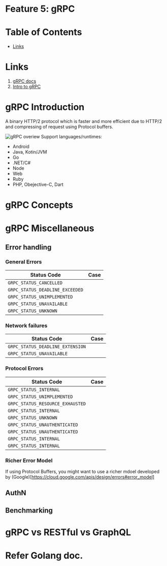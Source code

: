 
# Feature 5: gRPC

# Table of Contents

- [Links](#links)



# Links

1. [gRPC docs](https://grpc.io/docs/)
2. [Intro to gRPC](https://www.youtube.com/watch?v=QyxCX2GYHxk)


# gRPC Introduction

A binary HTTP/2 protocol which is faster and more efficient due to HTTP/2 and compressing of request using Protocol buffers.

![gRPC overiew](https://grpc.io/img/landing-2.svg)
Support languages/runtimes:
- Android
- Java, Kotin/JVM
- Go
- .NET/C#
- Node
- Web
- Ruby
- PHP, Obejective-C, Dart

# gRPC Concepts

# gRPC Miscellaneous

## Error handling


### General Errors

|Status Code|Case|
|--|--|
|`GRPC_STATUS_CANCELLED`||
|`GRPC_STATUS_DEADLINE_EXCEEDED`||
|`GRPC_STATUS_UNIMPLEMENTED`||
|`GRPC_STATUS_UNAVAILABLE`||
|`GRPC_STATUS_UNKNOWN`||


### Network failures


|Status Code|Case|
|--|--|
|`GRPC_STATUS_DEADLINE_EXTENSION`||
|`GRPC_STATUS_UNAVAILABLE`||

### Protocol Errors

|Status Code|Case|
|--|--|
|`GRPC_STATUS_INTERNAL`||
|`GRPC_STATUS_UNIMPLEMENTED`||
|`GRPC_STATUS_RESOURCE_EXHAUSTED`||
|`GRPC_STATUS_INTERNAL`||
|`GRPC_STATUS_UNKNOWN`||
|`GRPC_STATUS_UNAUTHENTICATED`||
|`GRPC_STATUS_UNAUTHENTICATED`||
|`GRPC_STATUS_INTERNAL`||
|`GRPC_STATUS_INTERNAL`||

### Richer Error Model
If using Protocol Buffers, you might want to use a richer mdoel developed by (Google)[https://cloud.google.com/apis/design/errors#error_model]


## AuthN

## Benchmarking


# gRPC vs RESTful vs GraphQL


# Refer Golang doc.

